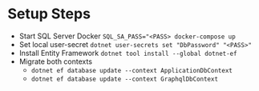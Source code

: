 # Setup Steps

- Start SQL Server Docker `SQL_SA_PASS="<PASS> docker-compose up`
- Set local user-secret `dotnet user-secrets set "DbPassword" "<PASS>"`
- Install Entity Framework `dotnet tool install --global dotnet-ef`
- Migrate both contexts
  - `dotnet ef database update --context ApplicationDbContext`
  - `dotnet ef database update --context GraphqlDbContext`
